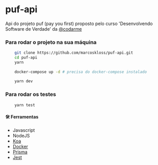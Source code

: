 # puf-api
Api do projeto puf (pay you first) proposto pelo curso 'Desenvolvendo Software de Verdade' da [@codarme](https://codar.me/)

### Para rodar o projeto na sua máquina
```bash
    git clone https://github.com/marcoskloss/puf-api.git
    cd puf-api
    yarn
    
    docker-compose up -d # precisa do docker-compose instalado
    
    yarn dev
```

### Para rodar os testes
```bash
    yarn test
```

#### 🛠️ Ferramentas
- Javascript
- NodeJS
- [Koa](https://koajs.com/)
- [Docker](https://www.docker.com/)
- [Prisma](https://www.prisma.io/)
- [Jest](https://jestjs.io/pt-BR/)

